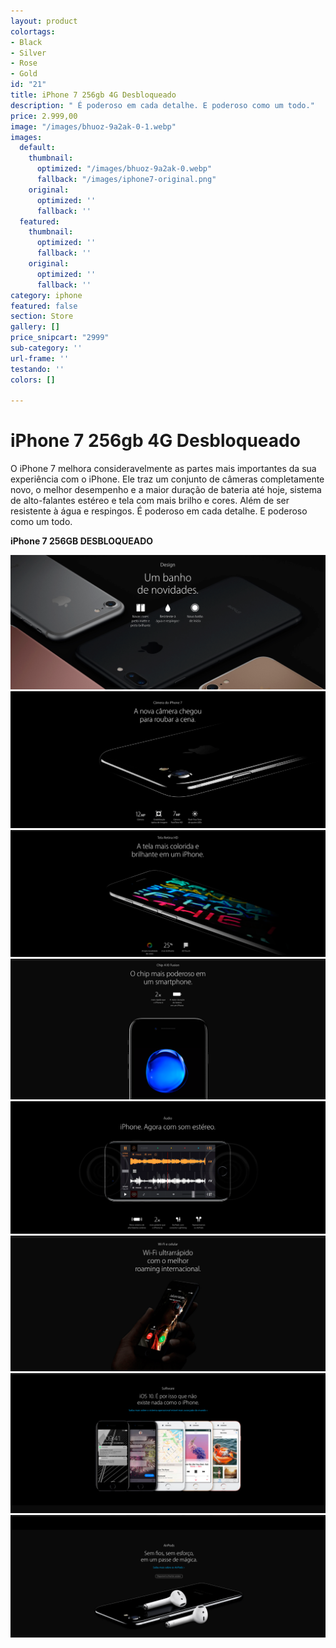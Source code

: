 ```yaml
---
layout: product
colortags:
- Black
- Silver
- Rose
- Gold
id: "21"
title: iPhone 7 256gb 4G Desbloqueado
description: " É poderoso em cada detalhe. E poderoso como um todo."
price: 2.999,00
image: "/images/bhuoz-9a2ak-0-1.webp"
images:
  default:
    thumbnail:
      optimized: "/images/bhuoz-9a2ak-0.webp"
      fallback: "/images/iphone7-original.png"
    original:
      optimized: ''
      fallback: ''
  featured:
    thumbnail:
      optimized: ''
      fallback: ''
    original:
      optimized: ''
      fallback: ''
category: iphone
featured: false
section: Store
gallery: []
price_snipcart: "2999"
sub-category: ''
url-frame: ''
testando: ''
colors: []

---
```

# iPhone 7 256gb 4G Desbloqueado

O iPhone 7 melhora consideravelmente as partes mais importantes da sua experiência com o iPhone. Ele traz um conjunto de câmeras completamente novo, o melhor desempenho e a maior duração de bateria até hoje, sistema de alto-falantes estéreo e tela com mais brilho e cores. Além de ser resistente à água e respingos. É poderoso em cada detalhe. E poderoso como um todo.

**iPhone 7 256GB DESBLOQUEADO**

![iPhone 7 256GB DESBLOQUEADO](/images/1.png)![iPhone 7 256GB DESBLOQUEADO](/images/2.png)  
![iPhone 7 256GB DESBLOQUEADO](/images/3.png)  
![iPhone 7 256GB DESBLOQUEADO](/images/4.png)  
![iPhone 7 256GB DESBLOQUEADO](/images/5.png)  
![iPhone 7 256GB DESBLOQUEADO](/images/6.png)  
![iPhone 7 256GB DESBLOQUEADO](/images/7.png)  
![iPhone 7 256GB DESBLOQUEADO](/images/8.png)